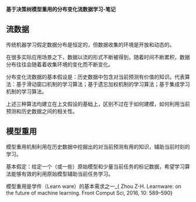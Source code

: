 **基于决策树模型重用的分布变化流数据学习-笔记**

## 流数据

传统机器学习假定数据分布是恒定的，但数据收集的环境是开放和动态的。

在很多实际应用场景之下，数据以流的形式不断被得到，随着时间不断累积，数据分布往往会随着着收集环境的变化而不断变化。

分布变化流数据的基本假设是：历史数据中包含对当前预测有价值的知识。代表算法：基于滑动窗口机制的学习算法；基于遗忘加权机制的学习算法；基于集成学习机制的学习算法。

上述三种算法均建立在上文假设的基础上，区别不过在于如何建模，如何利用当前预测和历史数据之间的相关性。

## 模型重用

模型重用机制利用在历史数据中挖掘出的对当前预测有用的知识，辅助当前时刻的学习。

基本假定：给定一个（或一些）原始模型和少量当前任务的标记数据，希望学习算法能够有效的利用原始模型辅助当前任务学习。

模型重用是学件（Learn ware）的基本需求之一_{ Zhou Z-H. Learnware: on the future of machine learning. Front Comput Sci, 2016, 10: 589–590}